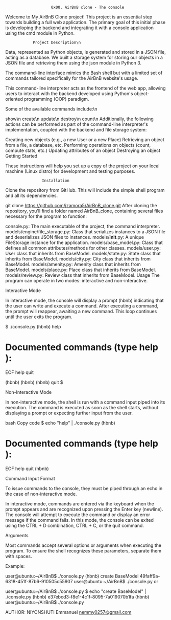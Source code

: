                 		0x00. AirBnB clone - The console

Welcome to My AirBnB Clone project! This project is an essential step towards building a full web application. The primary goal of this initial phase is developing the backend and integrating it with a console application using the cmd module in Python.

				Project Description\n
Data, represented as Python objects, is generated and stored in a JSON file, acting as a database. We built a storage system for storing our objects in a JSON file and retrieving them using the json module in Python 3.

The command-line interface mimics the Bash shell but with a limited set of commands tailored specifically for the AirBnB website's usage.

This command-line interpreter acts as the frontend of the web app, allowing users to interact with the backend developed using Python's object-oriented programming (OOP) paradigm.

Some of the available commands include:\n

show\n
create\n
update\n
destroy\n
count\n
Additionally, the following actions can be performed as part of the command-line interpreter's implementation, coupled with the backend and file storage system:

Creating new objects (e.g., a new User or a new Place)
Retrieving an object from a file, a database, etc.
Performing operations on objects (count, compute stats, etc.)
Updating attributes of an object
Destroying an object
Getting Started

These instructions will help you set up a copy of the project on your local machine (Linux distro) for development and testing purposes.

					Installation
Clone the repository from GitHub. This will include the simple shell program and all its dependencies.

git clone https://github.com/jzamora5/AirBnB_clone.git
After cloning the repository, you'll find a folder named AirBnB_clone, containing several files necessary for the program to function:

console.py: The main executable of the project, the command interpreter.
models/engine/file_storage.py: Class that serializes instances to a JSON file and deserializes JSON files to instances.
models/__init__.py: A unique FileStorage instance for the application.
models/base_model.py: Class that defines all common attributes/methods for other classes.
models/user.py: User class that inherits from BaseModel.
models/state.py: State class that inherits from BaseModel.
models/city.py: City class that inherits from BaseModel.
models/amenity.py: Amenity class that inherits from BaseModel.
models/place.py: Place class that inherits from BaseModel.
models/review.py: Review class that inherits from BaseModel.
Usage
The program can operate in two modes: interactive and non-interactive.

Interactive Mode

In interactive mode, the console will display a prompt (hbnb) indicating that the user can write and execute a command. After executing a command, the prompt will reappear, awaiting a new command. This loop continues until the user exits the program.

$ ./console.py
(hbnb) help

Documented commands (type help <topic>):
========================================
EOF  help  quit

(hbnb) 
(hbnb) 
(hbnb) quit
$

Non-Interactive Mode

In non-interactive mode, the shell is run with a command input piped into its execution. The command is executed as soon as the shell starts, without displaying a prompt or expecting further input from the user.

bash
Copy code
$ echo "help" | ./console.py
(hbnb)

Documented commands (type help <topic>):
========================================
EOF  help  quit
(hbnb) 

Command Input Format

To issue commands to the console, they must be piped through an echo in the case of non-interactive mode.

In interactive mode, commands are entered via the keyboard when the prompt appears and are recognized upon pressing the Enter key (newline). The console will attempt to execute the command or display an error message if the command fails. In this mode, the console can be exited using the CTRL + D combination, CTRL + C, or the quit command.

Arguments

Most commands accept several options or arguments when executing the program. To ensure the shell recognizes these parameters, separate them with spaces.

Example:

user@ubuntu:~/AirBnB$ ./console.py
(hbnb) create BaseModel
49faff9a-6318-451f-87b6-910505c55907
user@ubuntu:~/AirBnB$ ./console.py
or

user@ubuntu:~/AirBnB$ ./console.py $ echo "create BaseModel" | ./console.py
(hbnb)
e37ebcd3-f8e1-4c1f-8095-7a019070b1fa
(hbnb)
user@ubuntu:~/AirBnB$ ./console.py

AUTHOR:
NIYONSHUTI Emmanuel <nemmy0257@gmail.com>
